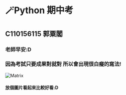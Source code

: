 # 🪄Python 期中考
## C110156115 **郭粟閣**
### 老師早安:D
### **因為考試只要成果對就對 所以會出現很白癡的寫法!**
![Matrix](https://i.imgur.com/HrSAk0P.png)
#### 放個圖片看起來比較好看:D
